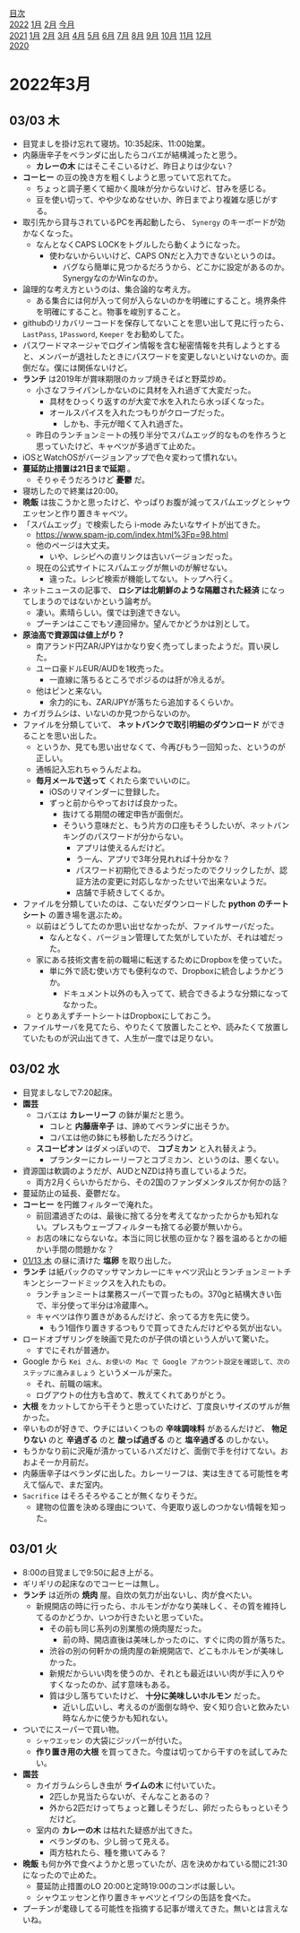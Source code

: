 [目次](README.md)  
[2022](README.md#2022) [1月](2022-01.md) [2月](2022-02.md) [今月](2022-02.md)  
[2021](README.md#2021) [1月](2021-01.md) [2月](2021-02.md) [3月](2021-03.md) [4月](2021-04.md) [5月](2021-05.md) [6月](2021-06.md) [7月](2021-07.md) [8月](2021-08.md) [9月](2021-09.md) [10月](2021-10.md) [11月](2021-11.md) [12月](2021-12.md)  
[2020](README.md#2020)  

2022年3月
=========

## 03/03 木

- 目覚ましを掛け忘れて寝坊。10:35起床、11:00始業。
- 内藤唐辛子をベランダに出したらコバエが結構減ったと思う。
  - __カレーの木__ にはそこそこいるけど、昨日よりは少ない？
- __コーヒー__ の豆の挽き方を粗くしようと思っていて忘れてた。
  - ちょっと調子悪くて細かく風味が分からないけど、甘みを感じる。
  - 豆を使い切って、やや少なめなせいか、昨日までより複雑な感じがする。
- 取引先から貸与されているPCを再起動したら、 `Synergy` のキーボードが効かなくなった。
  - なんとなくCAPS LOCKをトグルしたら動くようになった。
    - 使わないからいいけど、CAPS ONだと入力できないというのは。
      - バグなら簡単に見つかるだろうから、どこかに設定があるのか。SynergyなのかWinなのか。
- 論理的な考え方というのは、集合論的な考え方。
  - ある集合には何が入って何が入らないのかを明確にすること。境界条件を明確にすること。物事を峻別すること。
- githubのリカバリーコードを保存してないことを思い出して見に行ったら、 `LastPass`, `1Password`, `Keeper` をお勧めしてた。
- パスワードマネージャでログイン情報を含む秘密情報を共有しようとすると、メンバーが退社したときにパスワードを変更しないといけないのか。面倒だな。僕には関係ないけど。
- __ランチ__ は2019年が賞味期限のカップ焼きそばと野菜炒め。
  - 小さなフライパンしかないのに具材を入れ過ぎて大変だった。
    - 具材をひっくり返すのが大変で水を入れたら水っぽくなった。
    - オールスパイスを入れたつもりがクローブだった。
      - しかも、手元が暗くて入れ過ぎた。
  - 昨日のランチョンミートの残り半分でスパムエッグ的なものを作ろうと思っていたけど、キャベツが多過ぎて止めた。
- iOSとWatchOSがバージョンアップで色々変わって慣れない。
- __蔓延防止措置は21日まで延期__ 。
  - そりゃそうだろうけど __憂鬱__ だ。
- 寝坊したので終業は20:00。
- __晩飯__ は抜こうかと思ったけど、やっぱりお腹が減ってスパムエッグとシャウエッセンと作り置きキャベツ。
- 「スパムエッグ」で検索したら i-mode みたいなサイトが出てきた。
  - https://www.spam-jp.com/index.html%3Fp=98.html
  - 他のページは大丈夫。
    - いや、レシピへの直リンクは古いバージョンだった。
  - 現在の公式サイトにスパムエッグが無いのが解せない。
    - 違った。レシピ検索が機能してない。トップへ行く。
- ネットニュースの記事で、 __ロシアは北朝鮮のような隔離された経済__ になってしまうのではないかという論考が。
  - 凄い。素晴らしい。僕では到達できない。
  - プーチンはここでもソ連回帰か。望んでかどうかは別として。
- __原油高で資源国は値上がり？__ 
  - 南アランド円ZAR/JPYはかなり安く売ってしまったようだ。買い戻した。
  - ユーロ豪ドルEUR/AUDを1枚売った。
    - 一直線に落ちるところでポジるのは肝が冷えるが。
  - 他はピンと来ない。
    - 余力的にも、ZAR/JPYが落ちたら追加するくらいか。
- カイガラムシは、いないのか見つからないのか。
- ファイルを分類していて、 __ネットバンクで取引明細のダウンロード__ ができることを思い出した。
  - というか、見ても思い出せなくて、今再びもう一回知った、というのが正しい。
  - 通帳記入忘れちゃうんだよね。
  - __毎月メールで送って__ くれたら楽でいいのに。
    - iOSのリマインダーに登録した。
    - ずっと前からやっておけば良かった。
      - 抜けてる期間の確定申告が面倒だ。
      - そういう意味だと、もう片方の口座もそうしたいが、ネットバンキングのパスワードが分からない。
        - アプリは使えるんだけど。
        - うーん、アプリで3年分見れれば十分かな？
        - パスワード初期化できるようだったのでクリックしたが、認証方法の変更に対応しなかったせいで出来ないようだ。
        - 店舗で手続きしてくるか。
- ファイルを分類していたのは、こないだダウンロードした __python のチートシート__ の置き場を選ぶため。
  - 以前はどうしてたのか思い出せなかったが、ファイルサーバだった。
    - なんとなく、バージョン管理してた気がしていたが、それは嘘だった。
  - 家にある技術文書を前の職場に転送するためにDropboxを使っていた。
    - 単に外で読む使い方でも便利なので、Dropboxに統合しようかどうか。
      - ドキュメント以外のも入ってて、統合できるような分類になってなかった。
  - とりあえずチートシートはDropboxにしておこう。
- ファイルサーバを見てたら、やりたくて放置したことや、読みたくて放置していたものが沢山出てきて、人生が一度では足りない。

## 03/02 水

- 目覚ましなしで7:20起床。
- __園芸__
  - コバエは __カレーリーフ__ の鉢が巣だと思う。
    - コレと __内藤唐辛子__ は、諦めてベランダに出そうか。
    - コバエは他の鉢にも移動しただろうけど。
  - __スコーピオン__ はダメっぽいので、 __コブミカン__ と入れ替えよう。
    - プランターにカレーリーフとコブミカン、というのは、悪くない。
- 資源国は軟調のようだが、AUDとNZDは持ち直しているようだ。
  - 両方2月くらいからだから、その2国のファンダメンタルズか何かの話？
- 蔓延防止の延長、憂鬱だな。
- __コーヒー__ を円錐フィルターで淹れた。
  - 前回濃過ぎたのは、最後に捨てる分を考えてなかったからかも知れない。プレスもウェーブフィルターも捨てる必要が無いから。
  - お店の味にならないな。本当に同じ状態の豆かな？器を温めるとかの細かい手間の問題かな？
- [01/13 木](2022-01.md#lunch-0113) の昼に漬けた __塩卵__ を取り出した。
- __ランチ__ は紙パックのマッサマンカレーにキャベツ沢山とランチョンミートチキンとシーフードミックスを入れたもの。
  - ランチョンミートは業務スーパーで買ったもの。370gと結構大きい缶で、半分使って半分は冷蔵庫へ。
  - キャベツは作り置きがあるんだけど、余ってる方を先に使う。
    - もう1個作り置きするつもりで買ってきたんだけどやる気が出ない。
- ロードオブザリングを映画で見たのが子供の頃という人がいて驚いた。
  - すでにそれが普通か。
- Google から `Kei さん、お使いの Mac で Google アカウント設定を確認して、次のステップに進みましょう` というメールが来た。
  - それ、前職の端末。
  - ログアウトの仕方も含めて、教えてくれてありがとう。
- __大根__ をカットしてから干そうと思っていたけど、丁度良いサイズのザルが無かった。
- 辛いものが好きで、ウチにはいくつもの __辛味調味料__ があるんだけど、 __物足りない__ のと __辛過ぎる__ のと __酸っぱ過ぎる__ のと __塩辛過ぎる__ のしかない。
- もうかなり前に沢庵が漬かっているハズだけど、面倒で手を付けてない。おおよそ一か月前だ。
- 内藤唐辛子はベランダに出した。カレーリーフは、実は生きてる可能性を考えて悩んで、まだ室内。
- `Sacrifice` はそろそろやることが無くなりそうだ。
  - 建物の位置を決める理由について、今更取り返しのつかない情報を知った。

## 03/01 火

- 8:00の目覚ましで9:50に起き上がる。
- ギリギリの起床なのでコーヒーは無し。
- __ランチ__ は近所の __焼肉__ 屋。自炊の気力が出ないし、肉が食べたい。
  - 新規開店の時に行ったら、ホルモンがかなり美味しく、その質を維持してるのかどうか、いつか行きたいと思っていた。
    - その前も同じ系列の別業態の焼肉屋だった。
      - 前の時、開店直後は美味しかったのに、すぐに肉の質が落ちた。
    - 渋谷の別の何軒かの焼肉屋の新規開店で、どこもホルモンが美味しかった。
    - 新規だからいい肉を使うのか、それとも最近はいい肉が手に入りやすくなったのか、試す意味もある。
    - 質は少し落ちていたけど、 __十分に美味しいホルモン__ だった。
      - 近いし広いし、考えるのが面倒な時や、安く知り合いと飲みたい時なんかに使うかも知れない。
- ついでにスーパーで買い物。
  - `シャウエッセン` の大袋にジッパーが付いた。
  - __作り置き用の大根__ を買ってきた。今度は切ってから干すのを試してみたい。
- __園芸__
  - カイガラムシらしき虫が __ライムの木__ に付いていた。
    - 2匹しか見当たらないが、そんなことあるの？
    - 外から2匹だけってちょっと難しそうだし、卵だったらもっといそうだけど。
  - 室内の __カレーの木__ は枯れた疑惑が出てきた。
    - ベランダのも、少し弱って見える。
    - 両方枯れたら、種を撒いてみる？
- __晩飯__ も何か外で食べようかと思っていたが、店を決めかねている間に21:30になったので止めた。
  - 蔓延防止措置のLO 20:00と定時19:00のコンボは厳しい。
  - シャウエッセンと作り置きキャベツとイワシの缶詰を食べた。
- プーチンが耄碌してる可能性を指摘する記事が増えてきた。無いとは言えないね。
